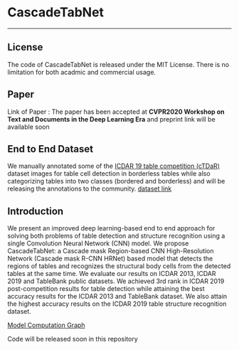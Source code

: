 # CascadeTabNet
______
## License
The code of CascadeTabNet is released under the MIT License. There is no limitation for both acadmic and commercial usage.

## Paper
Link of Paper : The paper has been accepted at <b>CVPR2020 Workshop on Text and Documents in the Deep Learning Era</b> and preprint link will be available soon

## End to End Dataset 
We manually annotated some of the <a href="http://sac.founderit.com/">ICDAR 19 table competition (cTDaR)</a> dataset images for table cell detection in borderless tables while also categorizing tables into two classes (bordered and borderless) and will be releasing the annotations to the community. 
<a href="https://drive.google.com/drive/folders/1mNDbbhu-Ubz87oRDjdtLA4BwQwwNOO-G?usp=sharing">dataset link</a>

## Introduction
We present an improved deep learning-based end to end approach for solving both problems of table detection and structure recognition using a single Convolution Neural Network (CNN) model. We propose CascadeTabNet: a Cascade mask Region-based CNN High-Resolution Network (Cascade mask R-CNN HRNet) based model that detects the regions of tables and recognizes the structural body cells from the detected tables at the same time. We evaluate our results on ICDAR 2013, ICDAR 2019 and TableBank public datasets. We achieved 3rd rank in ICDAR 2019 post-competition results for table detection while attaining the best accuracy results for the ICDAR 2013 and TableBank dataset. We also attain the highest accuracy results on the ICDAR 2019 table structure recognition dataset.

<a href="theonnx.onnx.svg">Model Computation Graph</a>

Code will be released soon in this repository

<!--Cite as
<pre>
@article{
  cascacadetabnet2020
  authors = ""
  title = ""
  journal = ""
  year = ""
}
</pre>-->
